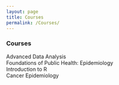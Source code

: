 ```yaml
---
layout: page
title: Courses
permalink: /Courses/
---
```


### Courses 
Advanced Data Analysis   
Foundations of Public Health: Epidemiology  
Introduction to R  
Cancer Epidemiology  

